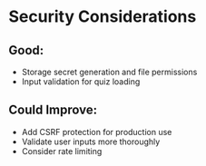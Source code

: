 # Security Considerations

## Good:

- Storage secret generation and file permissions
- Input validation for quiz loading

## Could Improve:

- Add CSRF protection for production use
- Validate user inputs more thoroughly
- Consider rate limiting